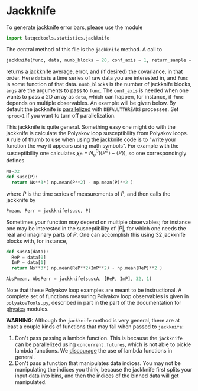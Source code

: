 # Jackknife 

To generate jackknife error bars, please use the module
```Python
import latqcdtools.statistics.jackknife
```
The central method of this file is the `jackknife` method. A call to
```Python
jackknife(func, data, numb_blocks = 20, conf_axis = 1, return_sample = False, args = (), nproc=DEFAULTTHREADS)
```
returns a jackknife average, error, and (if desired) the covariance, in that order. Here `data` is 
a time series of raw data you are interested in, and `func` is some function of that data. 
`numb_blocks` is the number of jackknife blocks, `args` are the arguments to pass to `func`.
The `conf_axis` is needed when one wants to pass a 
2D array as `data`, which can happen, for instance, if `func` depends on multiple observables. 
An example will be given below. By default the jackknife is [parallelized](../base/speedify.md) 
with `DEFAULTTHREADS` processes. Set `nproc=1` if you want to turn off parallelization.

This jackknife is quite general. Something easy one might do with the jackknife is calculate the 
Polyakov loop susceptibility from Polyakov loops. A rule of thumb to use when using the jackknife 
code is to "write your function the way it appears using math symbols". For example with the 
susceptibility one calculates $\chi_P=N_\sigma^3\left(\langle P^2\rangle - \langle P\rangle\right)$, 
so one correspondingly defines
```Python
Ns=32
def susc(P):
  return Ns**3*( np.mean(P**2) - np.mean(P)**2 )
```
where $P$ is the time series of measurements of $P$, and then calls the jackknife by
```Python
Pmean, Perr = jackknife(susc, P)
```
Sometimes your function may depend on multiple observables; for instance one may be interested in 
the susceptibility of $|P|$, for which one needs the real and imaginary parts of $P$. One can 
accomplish this using 32 jackknife blocks with, for instance,
```Python
def suscA(data):
  ReP = data[0]
  ImP = data[1]
  return Ns**3*( np.mean(ReP**2+ImP**2) - np.mean(ReP)**2 )

AbsPmean, AbsPerr = jackknife(suscA, [ReP, ImP], 32, 1)
```
Note that these Polyakov loop examples are meant to be instructional. A complete set of functions 
measuring Polyakov loop observables is given in `polyakovTools.py`, described in part in the part
of the documentation for [physics](../physicsAnalysis/physicsAnalysis.md) modules. 

**WARNING:** Although the `jackknife` method is very general, there are at least a couple kinds of
functions that may fail when passed to `jackknife`:
1. Don't pass passing a lambda function. This is because the `jackknife` can be parallelized 
using `concurrent.futures`, which is not able to pickle lambda functions. 
We [discourage](../contributions/contributions.md) the use of lambda functions in general.
2. Don't pass a function that manipulates data indices. You may not be manipulating the
indices you think, because the jackknife first splits your input data into bins, and
then the indices of the binned data will get manipulated.
